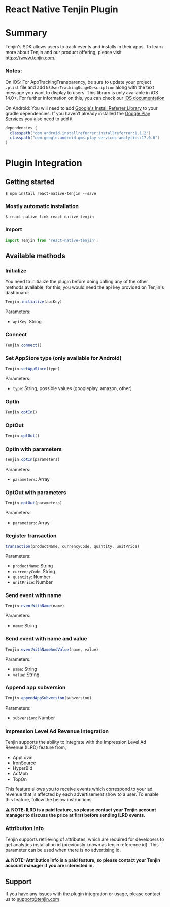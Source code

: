 # React Native Tenjin Plugin

# Summary
Tenjin's SDK allows users to track events and installs in their apps. To learn more about Tenjin and our product offering, please visit https://www.tenjin.com.

### Notes:

On iOS:
For AppTrackingTransparency, be sure to update your project `.plist` file and add `NSUserTrackingUsageDescription` along with the text message you want to display to users. This library is only available in iOS 14.0+. For further information on this, you can check our [iOS documentation](https://github.com/tenjin/tenjin-ios-sdk#-skadnetwork-and-ios-15-advertiser-postbacks)
  
On Android:
You will need to add [Google's Install Referrer Library](https://developer.android.com/google/play/installreferrer/library.html) to your gradle dependencies. If you haven’t already installed the [Google Play Services](https://developers.google.com/android/guides/setup) you also need to add it
```gradle
dependencies {
  classpath("com.android.installreferrer:installreferrer:1.1.2")
  classpath("com.google.android.gms:play-services-analytics:17.0.0")
}
```

# Plugin Integration

## Getting started
`$ npm install react-native-tenjin --save`

### Mostly automatic installation
`$ react-native link react-native-tenjin`

### Import
```javascript
import Tenjin from 'react-native-tenjin';
```

## Available methods

### Initialize
You need to initialize the plugin before doing calling any of the other methods available, for this, you would need the api key provided on Tenjin's dashboard:
```javascript
Tenjin.initialize(apiKey)
```
Parameters:
- `apiKey`: String

### Connect
```javascript
Tenjin.connect()
```

### Set AppStore type (only available for Android)
```javascript
Tenjin.setAppStore(type)
```
Parameters:
- `type`: String, possible values (googleplay, amazon, other)

### OptIn
```javascript
Tenjin.optIn()
```

### OptOut
```javascript
Tenjin.optOut()
```

### OptIn with parameters
```javascript
Tenjin.optIn(parameters)
```
Parameters:
- `parameters`: Array

### OptOut with parameters
```javascript
Tenjin.optOut(parameters)
```
Parameters:
- `parameters`: Array

### Register transaction
```javascript
transaction(productName, currencyCode, quantity, unitPrice)
```
Parameters:
- `productName`: String
- `currencyCode`: String
- `quantity`: Number
- `unitPrice`: Number

### Send event with name
```javascript
Tenjin.eventWithName(name)
```
Parameters:
- `name`: String

### Send event with name and value
```javascript
Tenjin.eventWithNameAndValue(name, value)
```
Parameters:
- `name`: String
- `value`: String

### Append app subversion
```javascript
Tenjin.appendAppSubversion(subversion)
```
Parameters:
- `subversion`: Number

### <a id="ilrd"></a>Impression Level Ad Revenue Integration

Tenjin supports the ability to integrate with the Impression Level Ad Revenue (ILRD) feature from,
- AppLovin
- IronSource
- HyperBid
- AdMob
- TopOn

This feature allows you to receive events which correspond to your ad revenue that is affected by each advertisement show to a user. To enable this feature, follow the below instructions.

:warning: **NOTE: ILRD is a paid feature, so please contact your Tenjin account manager to discuss the price at first before sending ILRD events.**

### <a id="attributionInfo"></a>Attribution Info

Tenjin supports retrieving of attributes, which are required for developers to get analytics installation id (previously known as tenjin reference id). This parameter can be used when there is no advertising id.

:warning: **NOTE: Attribution Info is a paid feature, so please contact your Tenjin account manager if you are interested in.**

## Support
If you have any issues with the plugin integration or usage, please contact us to support@tenjin.com
